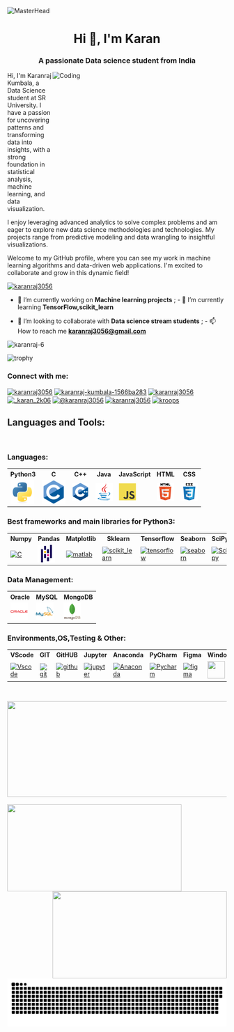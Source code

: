 ![MasterHead](https://media.licdn.com/dms/image/v2/D5616AQEtn2bpzF0PfQ/profile-displaybackgroundimage-shrink_350_1400/profile-displaybackgroundimage-shrink_350_1400/0/1713522491181?e=1730332800&v=beta&t=iDIsD0T_mkhijX2r1JQ_IbjtNrEsfS3tiUv1NWmcR6Y)
<h1 align="center">Hi 👋, I'm Karan</h1>
<h3 align="center">A passionate Data science student from India</h3>
<img align="right" alt="Coding" width="400" height="300" src="https://i.pinimg.com/originals/85/04/77/850477fed08bfe98598082bcd309ce70.gif">

<p align="left">Hi, I'm Karanraj Kumbala, a Data Science student at SR University. I have a passion for uncovering patterns and transforming data into insights, with a strong foundation in statistical analysis, machine learning, and data visualization.

I enjoy leveraging advanced analytics to solve complex problems and am eager to explore new data science methodologies and technologies. My projects range from predictive modeling and data wrangling to insightful visualizations.

Welcome to my GitHub profile, where you can see my work in machine learning algorithms and data-driven web applications. I'm excited to collaborate and grow in this dynamic field! </p><a href="https://twitter.com/karanraj3056" target="blank"><img src="https://img.shields.io/twitter/follow/karanraj3056?logo=twitter&style=for-the-badge" alt="karanraj3056" /></a> 

- 🔭 I’m currently working on **Machine learning projects** ;               - 🌱 I’m currently learning **TensorFlow,scikit_learn**

- 👯 I’m looking to collaborate with **Data science stream students**   ;   - 📫 How to reach me **karanraj3056@gmail.com**

<p align="left"> <img src="https://komarev.com/ghpvc/?username=karanraj-6&label=Profile%20views&color=0e75b6&style=flat" alt="karanraj-6" /> </p>

![trophy](https://github-profile-trophy.vercel.app/?username=karanraj-6&title=Stars,Followers,Commits,Repositories,MultipleLang,PullRequest,Issues,Reviews,Experience&theme=onedark)


<h3 align="left">Connect with me:</h3>
<p align="left">
<a href="https://twitter.com/karanraj3056" target="blank"><img align="center" src="https://raw.githubusercontent.com/rahuldkjain/github-profile-readme-generator/master/src/images/icons/Social/twitter.svg" alt="karanraj3056" height="30" width="40" /></a>
<a href="https://linkedin.com/in/karanraj-kumbala-1566ba283" target="blank"><img align="center" src="https://raw.githubusercontent.com/rahuldkjain/github-profile-readme-generator/master/src/images/icons/Social/linked-in-alt.svg" alt="karanraj-kumbala-1566ba283" height="30" width="40" /></a>
<a href="https://fb.com/karanraj3056" target="blank"><img align="center" src="https://raw.githubusercontent.com/rahuldkjain/github-profile-readme-generator/master/src/images/icons/Social/facebook.svg" alt="karanraj3056" height="30" width="40" /></a>
<a href="https://instagram.com/_karan_2k06" target="blank"><img align="center" src="https://raw.githubusercontent.com/rahuldkjain/github-profile-readme-generator/master/src/images/icons/Social/instagram.svg" alt="_karan_2k06" height="30" width="40" /></a>
<a href="https://medium.com/@karanraj3056" target="blank"><img align="center" src="https://raw.githubusercontent.com/rahuldkjain/github-profile-readme-generator/master/src/images/icons/Social/medium.svg" alt="@karanraj3056" height="30" width="40" /></a>
<a href="https://www.hackerrank.com/karanraj3056" target="blank"><img align="center" src="https://raw.githubusercontent.com/rahuldkjain/github-profile-readme-generator/master/src/images/icons/Social/hackerrank.svg" alt="karanraj3056" height="30" width="40" /></a>
<a href="https://www.leetcode.com/kroops" target="blank"><img align="center" src="https://raw.githubusercontent.com/rahuldkjain/github-profile-readme-generator/master/src/images/icons/Social/leet-code.svg" alt="kroops" height="30" width="40" /></a>
</p>
<h2><strong>Languages and Tools:</strong></h2><br>
<div>
<h3 align="left">Languages:</h3>
<table>
  <tr>
    <th>Python3</th>
    <th>C</th>
    <th>C++</th>
    <th>Java</th>
    <th>JavaScript</th>
    <th>HTML</th>
    <th>CSS</th>
    
  </tr>
  <tr>
    <td><a href="https://www.python.org" target="_blank" rel="noreferrer"> 
     <img src="https://github.com/devicons/devicon/blob/master/icons/python/python-original.svg" title="Python"  alt="Python" width="55" height="55"/></a>
    </td>
    <td>
     <a href="https://www.cprogramming.com/" target="_blank" rel="noreferrer"> <img src="https://github.com/devicons/devicon/blob/master/icons/c/c-original.svg" title="C"  alt="C" width="55" height="55"/>
    </td>
     <td>
     <a href="https://www.w3schools.com/cpp/" target="_blank" rel="noreferrer"><img src="https://raw.githubusercontent.com/devicons/devicon/master/icons/cplusplus/cplusplus-original.svg" alt="cplusplus" width="40" height="40"/></a>
    </td>
     <td>
        <a href="https://www.java.com" target="_blank" rel="noreferrer"> 
      <img src="https://raw.githubusercontent.com/devicons/devicon/master/icons/java/java-original.svg" alt="java" width="40" height="40"/></a>
    </td>
     <td>
      <a href="https://developer.mozilla.org/en-US/docs/Web/JavaScript" target="_blank" rel="noreferrer"> <img src="https://raw.githubusercontent.com/devicons/devicon/master/icons/javascript/javascript-original.svg" alt="javascript" width="40" height="40"/> </a>
    </td>
     <td>
     <a href="https://www.w3.org/html/" target="_blank" rel="noreferrer"> <img src="https://raw.githubusercontent.com/devicons/devicon/master/icons/html5/html5-original-wordmark.svg" alt="html5" width="40" height="40"/> </a>
    </td>
    <td>
     <a href="https://www.w3schools.com/css/" target="_blank" rel="noreferrer"> <img src="https://raw.githubusercontent.com/devicons/devicon/master/icons/css3/css3-original-wordmark.svg" alt="css3" width="40" height="40"/></a>
     </td>
  </tr>
</table>

 <h3 align="left">Best frameworks and main libraries for Python3:</h3> 
 <table>
  <tr>
    <th>Numpy</th>
    <th>Pandas</th>
    <th>Matplotlib</th>
    <th>Sklearn</th>
    <th>Tensorflow</th>
     <th>Seaborn</th>
    <th>SciPy</th> 
    <th>Flask</th>
  </tr>
  <tr>
    <td>
     <a href="https://numpy.org/" target="_blank" rel="noreferrer"> <img src="https://numpy.org/images/logo.svg" title="C"  alt="C" width="55" height="55"/></a>
    </td>
     <td>
      <a href="https://pandas.pydata.org/" target="_blank" rel="noreferrer"> <img src="https://raw.githubusercontent.com/devicons/devicon/2ae2a900d2f041da66e950e4d48052658d850630/icons/pandas/pandas-original.svg" alt="pandas" width="40" height="40"/> </a>
    </td>
     <td>
      <a href="https://www.mathworks.com/" target="_blank" rel="noreferrer"> <img src="https://upload.wikimedia.org/wikipedia/commons/2/21/Matlab_Logo.png" alt="matlab" width="40" height="40"/> 
    </td>
     <td>
     <a href="https://scikit-learn.org/" target="_blank" rel="noreferrer"> <img src="https://upload.wikimedia.org/wikipedia/commons/0/05/Scikit_learn_logo_small.svg" alt="scikit_learn" width="40" height="40"/> </a>
    </td>
     <td>
       <a href="https://www.tensorflow.org" target="_blank" rel="noreferrer"> <img src="https://www.vectorlogo.zone/logos/tensorflow/tensorflow-icon.svg" alt="tensorflow" width="40" height="40"/> </a>
    </td>
    <td>
      <a href="https://seaborn.pydata.org/" target="_blank" rel="noreferrer"> <img src="https://seaborn.pydata.org/_images/logo-mark-lightbg.svg" alt="seaborn" width="40" height="40"/> </a>
     </td>
    <td>
      <a href="https://scipy.org/" target="_blank" rel="noreferrer"> <img src="https://scipy.org/images/logo.svg" alt="Scipy" width="40" height="40"/> </a>
    </td>
    <td>
      <a href="https://flask.palletsprojects.com/" target="_blank" rel="noreferrer"> <img src="https://www.vectorlogo.zone/logos/pocoo_flask/pocoo_flask-icon.svg" alt="flask" width="40" height="40"/> </a>
    </td>
  </tr>
</table>
 <h3 align="left">Data Management:</h3> 
 <table>
  <tr>
    <th>Oracle</th>
    <th>MySQL </th>
    <th>MongoDB</th>   
  </tr>
    <td>
       <a href="https://www.oracle.com/" target="_blank" rel="noreferrer"> <img src="https://raw.githubusercontent.com/devicons/devicon/master/icons/oracle/oracle-original.svg" alt="oracle" width="40" height="40"/> </a>
    </td>
     <td>
        <a href="https://www.mysql.com/" target="_blank" rel="noreferrer"> <img src="https://raw.githubusercontent.com/devicons/devicon/master/icons/mysql/mysql-original-wordmark.svg" alt="mysql" width="40" height="40"/> </a>
    </td>
     <td>
     <a href="https://www.mongodb.com/" target="_blank" rel="noreferrer"> <img src="https://raw.githubusercontent.com/devicons/devicon/master/icons/mongodb/mongodb-original-wordmark.svg" alt="mongodb" width="40" height="40"/></a>
    </td>
 </table>
<h3 align="left">Environments,OS,Testing & Other:</h3> 
<table>
  <tr>
    <th>VScode</th>
    <th>GIT</th>
    <th>GitHUB</th>   
    <th>Jupyter</th>  
    <th>Anaconda </th>  
    <th>PyCharm </th>
    <th>Figma</th>
    <th>WindowsOS</th> 
    <th>MacOS</th> 
  </tr>
<tr>
   <td>
     <a href="https://code.visualstudio.com/"> <img src="https://code.visualstudio.com/assets/images/code-stable.png" alt="Vscode" width="40" height="40"/></a>
    </td>
   <td>
     <a href="https://git-scm.com/" target="_blank" rel="noreferrer"> <img src="https://www.vectorlogo.zone/logos/git-scm/git-scm-icon.svg" alt="git" width="40" height="40"/> </a>
    </td>
   <td>
     <a href="https://github.com/"> <img src="https://github.githubassets.com/assets/GitHub-Mark-ea2971cee799.png" alt="github" width="40" height="40"/></a>
    </td>
   <td>
     <a href="https://jupyter.org/"> <img src="https://jupyter.org/assets/homepage/main-logo.svg" alt="jupyter" width="40" height="40"/></a>
    </td>
   <td>
     <a href="https://www.anaconda.com/" target="_blank" rel="noreferrer"> <img src="https://icon.icepanel.io/Technology/svg/Anaconda.svg" alt="Anaconda" width="40" height="40"/></a>
    </td>
   <td>
     <a href="https://www.jetbrains.com/pycharm/" target="_blank" rel="noreferrer"> <img src="https://upload.wikimedia.org/wikipedia/commons/thumb/1/1d/PyCharm_Icon.svg/768px-PyCharm_Icon.svg.png" alt="Pycharm" width="40" height="40"/></a>
    </td>
   <td>
     <a href="https://www.figma.com/" target="_blank" rel="noreferrer"> <img src="https://www.vectorlogo.zone/logos/figma/figma-icon.svg" alt="figma" width="40" height="40"/> </a>
    </td>
   <td>
      <a href="https://www.microsoft.com/en-us/windows?r=1" target="_blank" rel="noreferrer"> <img src="https://imgs.search.brave.com/tG-S_XLzvaZg5uvoM0llYYFFSBFkAp7psrvKNZyfoic/rs:fit:500:0:0/g:ce/aHR0cHM6Ly93d3cu/cG5nYWxsLmNvbS93/cC1jb250ZW50L3Vw/bG9hZHMvMi9XaW5k/b3dzLUxvZ28tUE5H/LUltYWdlcy5wbmc" width="40" height="40"/> </a>
    </td>
   <td>
     <a href="https://www.apple.com/macos/sonoma/" rel="noreferrer"> <img src="https://imgs.search.brave.com/Rp4CI-r09MqT4L_UpXTyfHH5CFqZ8vVKj6N6vAC3Oo8/rs:fit:500:0:0/g:ce/aHR0cHM6Ly91cGxv/YWQud2lraW1lZGlh/Lm9yZy93aWtpcGVk/aWEvY29tbW9ucy90/aHVtYi9mL2ZhL0Fw/cGxlX2xvZ29fYmxh/Y2suc3ZnLzY0MHB4/LUFwcGxlX2xvZ29f/YmxhY2suc3ZnLnBu/Zw" alt="apple" width="40" height="40"/></a>
    </td>
</tr>
</table>
</div>
      </br>
  
<p align="center">
  <img width="800" height="220" src="https://streak-stats.demolab.com?user=karanraj-6&theme=highcontrast&hide_border=true&border_radius=5&card_width=800">
</p>

<p align="center">
  <img align="left" width="400" height="200" src="https://github-readme-stats.vercel.app/api?username=karanraj-6&show_icons=true&theme=vision-friendly-dark">
  <img align="right" width="400" height="200" src="https://github-readme-stats.vercel.app/api/top-langs/?username=karanraj-6&size_weight=0.15&count_weight=0.5&layout=compact&theme=vision-friendly-dark">
</p>
 

<div id="header" align="center">
  <img src="https://komarev.com/ghpvc/?username=karanraj-6&style=for-the-badge&color=orange" alt=""/>
</div>

<p align="center">
 <img width="1000" src="assets/github-snake.svg" alt="snake"/>
</p>


